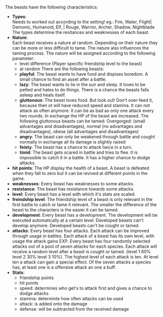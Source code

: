 The beasts have the following characteristics:
* **Types**: <br>
Needs to worked out according to the setting! eg.: Fire, Water, Flight| Demonic, Humanoid, Elf, | Rouge, Warrior, Archer, Shadow, Nightblade
The types determine the resitances and weaknesses of each beast.
* **Nature**: <br>
Each beast receives a nature at random.
Depending on their nature they can be more or less difficult to tame. The nature also influences the taming process. The nature will be assigned according to the following parameter:
  - level difference (Player specific friendship level to the beast)
  - at random
There are the following beasts:
  - **playful**: The beast wants to have fund and dispises boredom. A small chance to find an asset after a battle.
  - **lazy**: The beast wants to lie in the sun and sleep. It loves to be petted and hates to do things. There is a chance the beasts falls asleep and heals itself.
  - **gluttonous**: The beast loves food. But look out! Don't over-feed it, because then ot will have reduced speed and stamina. It can not attack as often anymore. It can be as bad as only one attack every two rounds. In exchange the HP of the beast are increased. The following gluttonous beasts can be tamed: Overgorged: (small advantages and disadvantages), normal (no advantages and disadvantages), obese (all advantages and disadvantages)
  - **angry**: The beast can only be weakened through battle and cought normally in exchange all its damage is slightly raised
  - **feisty**: The beast has a chance to attack twice in a turn.
  - **timid**: The beast gets scared in battle and tries to flee. It is impossible to catch it in a battle. It has a higher chance to dodge attacks.
* **hit points**: The HP display the health of a beast. A beast is defeated when they fall to zero but it can be revived at different points in the game.
* **weaknesses**: Every beast has weaknesses to some attacks.
* **resistance**: The beast has resistance towards some attacks.
* **level**: Every beast has a level with which it's stats are scaled.
* **freindship level**: The friendship level of a beast is only relevant in the first battle to catch or tame it relevant. The smaller the difference of the beast to the characters is the easier it can be tamed.
* **development**: Every beast has a development. The development will be executed automatically at a certain level. Developed beasts can't develop anymore. Developed beasts can't be cought or tamed.
* **attacks**: Every beast has four attacks. Each attack can be improved through usage in battles. Each attack of a beast has its own level, with usage the attack gains EXP. Every beast has four randomly selected attacks out of a pool of seven attacks for each species. Each attack will receive a random level after a beast is cought or tamed. (level 1 60% level 2 30% level 3 10%). The highest level of each attack is ten. At level ten a attack can gain a special effect. Of the seven attacks a species has, at least one is a offensive attack an one a buff.
* **Stats**:
  - friendship points
  - hit points
  - speed: determines who get's to attack first and gives a chance to dodge attacks
  - stamina: determinte how often attacks can be used
  - attack: is added onto the damage
  - defense: will be subtracted from the received damage
